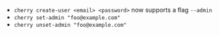 - `cherry create-user <email> <password>` now supports a flag `--admin`
- `cherry set-admin "foo@example.com"`
- `cherry unset-admin "foo@example.com"`
